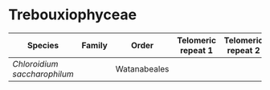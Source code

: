 # Trebouxiophyceae

| Species | Family | Order | Telomeric repeat 1 | Telomeric repeat 2 | Data type |
| -- | --- | --- | --- | --- | --- |
| *Chloroidium saccharophilum* |  | Watanabeales |  |  | pacbio |
